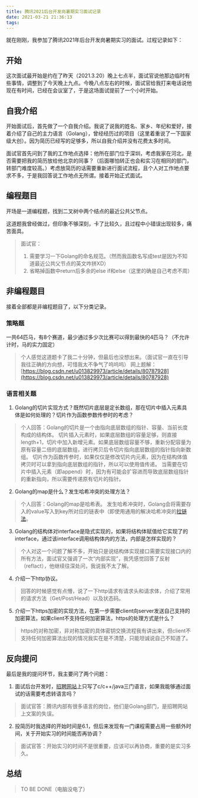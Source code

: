 ```yaml
---
title: 腾讯2021后台开发岗暑期实习面试记录
date: 2021-03-21 21:36:13
tags:
---
```


就在刚刚，我参加了腾讯2021年后台开发岗暑期实习的面试。过程记录如下：

## 开始

这次面试最开始是约在了昨天（2021.3.20）晚上七点半，面试官说他那边临时有些事情，调整到了今天晚上九点。今晚八点左右的时候，面试官给我打来电话说他现在有时间，已经在会议室了，于是这场面试提前了一个小时开始。

## 自我介绍

开始面试后，首先做了一个自我介绍。我说了说我的姓名、家乡、年纪和爱好，接着介绍了自己的主力语言（Golang），曾经经历过的项目（这里着重说了一下国家级大创）。因为简历已经写的足够多，所以自我介绍并没有花费太多时间。

面试官首先问到了我的工作地点选择：他所在部门位于深圳，考虑我家在河北，是否需要把我的简历放给他北京的同事？（后面哪怕转正也会和实习在相同的部门，转部门难度较高。）考虑放简历的话需要重新进行面试流程，且个人对工作地点要求不多，于是我回答说工作地点无所谓。接着开始正式面试。

## 编程题目

开场是一道编程题，找到二叉树中两个结点的最近公共父节点。

这道题我曾经做过，但印象不够深刻，卡了比较久，且过程中小错误出现较多，痛苦面具。

> 面试官：
>   1. 需要学习一下Golang的命名规范。（然而我函数名写成test是因为不知道最近公共父节点的英文咋拼XD）
>   2. 省略掉函数中return后多余的else if和else（这里的确是自己考虑不周）

## 非编程题目

接着全部都是非编程题目了，以下分类记录。

### 策略题

一共64匹马，有8个赛道，最少通过多少次比赛可以得到最快的4匹马？（不允许计时，马的实力固定）

> 个人感觉这道题卡了我二十分钟，但最后也没想出来。（面试官一直在引导我往正确的方向想，可惜我太不争气了呜呜呜）
> 网上题解：[https://blog.csdn.net/u013829973/article/details/80787928](https://blog.csdn.net/u013829973/article/details/80787928)

### 语言相关题

1. Golang的切片实现方式？既然切片底层是定长数组，那在切片中插入元素具体是如何处理的？切片作为函数参数传参时的考虑？

> 个人回答：Golang的切片是一个由指向底层数组的指针、容量、当前长度构成的结构体。
> 切片插入元素时，如果底层数组的容量足够，则直接length+1，切片中加入新增元素。如果底层数组容量不够，重新分配容量为原有容量二倍的底层数组，进行拷贝后令切片指向底层数组的指针指向新数组。
> 切片作为函数传参时，如果仅仅是修改切片内元素，因为在结构体值拷贝时可以拿到指向底层数组的指针，所以可以使用值传递。
> 当需要在切片中插入元素（即append）时，因为有可能会扩容进而导致底层数组指针的重新指向，所以需要传递原有切片的指针。

2. Golang的map是什么？发生哈希冲突的处理方法？

> 个人回答：Golang的map是哈希表。
> 发生哈希冲突时，Golang会将需要存入的value写入到key所对应的链表中（即使用通用的解决哈希冲突的[拉链法](https://blog.csdn.net/qq_32595453/article/details/80660676)。

3. Golang的结构体对interface是隐式实现的，如果将结构体赋值给它实现了的interface，通过该interface调用结构体内的方法，内部是怎样实现的？

> 个人对这一个问题了解不多，开始只是说结构体实现接口需要实现接口内的所有方法，面试官又强调了一次“内部实现”，我凭感觉回答了反射（reflact），他继续往深处问，我说我不太了解。

4. 介绍一下http协议。

> 回答的时候感觉有点懵，说了一下http请求有请求头和请求体，介绍了常用的请求方法（Get/Post/Head）以及状态码。

5. 介绍一下https加密的实现方法，在第一步需要client向server发送自己支持的加密算法，如果client不支持任何加密算法，https的处理方式是什么？

> https的对称加密，非对称加密的具体密钥交换流程我有讲出来，但client不支持任何加密算法出现的情况我实在是不清楚，只能坦诚说自己不知道了。

## 反向提问

最后是我的提问环节，我主要问了两个问题：

1. 面试后台开发时，[招聘网站](https://join.qq.com/)上只写了c/c++/java三门语言，如果我能够通过面试的话需要考虑转语言吗？

> 面试官答：腾讯内部有很多语言的岗位，他们是Golang部门，是招聘网站上文案的失误。

2. 投简历时我选择的开始时间是6.1，但后来发现有一门课程需要占用一些额外时间，关于开始实习的时间能否再协调？

> 面试官答：开始实习的时间不是很重要，应该可以再协商，重要的是实习多久。

## 总结

> TO BE DONE（电脑没电了）